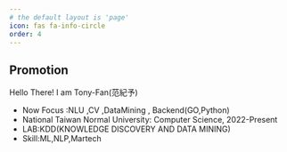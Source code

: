 ```yaml
---
# the default layout is 'page'
icon: fas fa-info-circle
order: 4
---
```


<!-- > Add Markdown syntax content to file `_tabs/about.md`{: .filepath } and it will show up on this page.
{: .prompt-tip } -->
## Promotion
Hello There!  I am Tony-Fan(范紀予)

* Now Focus :NLU ,CV ,DataMining ,  Backend(GO,Python)
* National Taiwan Normal University:  Computer Science, 2022-Present
* LAB:KDD(KNOWLEDGE DISCOVERY AND DATA MINING)
* Skill:ML,NLP,Martech
